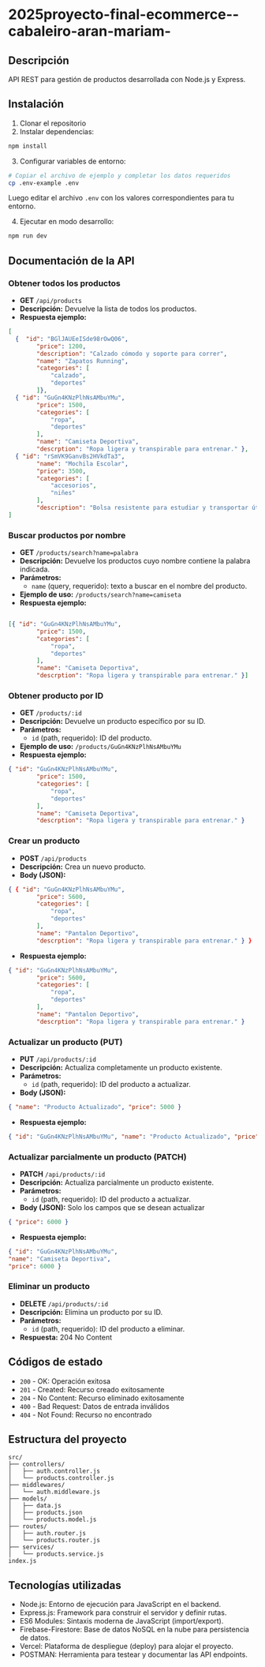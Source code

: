# 2025proyecto-final-ecommerce--cabaleiro-aran-mariam-

## Descripción

API REST para gestión de productos desarrollada con Node.js y Express.

## Instalación

1. Clonar el repositorio
2. Instalar dependencias:

```bash
npm install
```

3. Configurar variables de entorno:

```bash
# Copiar el archivo de ejemplo y completar los datos requeridos
cp .env-example .env
```

Luego editar el archivo `.env` con los valores correspondientes para tu entorno.

4. Ejecutar en modo desarrollo:

```bash
npm run dev
```

## Documentación de la API

### Obtener todos los productos

- **GET** `/api/products`
- **Descripción:** Devuelve la lista de todos los productos.
- **Respuesta ejemplo:**

```json
[
  {  "id": "BGlJAUEeISde98rOwQ06",
        "price": 1200,
        "description": "Calzado cómodo y soporte para correr",
        "name": "Zapatos Running",
        "categories": [
            "calzado",
            "deportes"
        ]},
  { "id": "GuGn4KNzPlhNsAMbuYMu",
        "price": 1500,
        "categories": [
            "ropa",
            "deportes"
        ],
        "name": "Camiseta Deportiva",
        "descrption": "Ropa ligera y transpirable para entrenar." },
  { "id": "rSmVK9GanvBs2HVkdTa3",
        "name": "Mochila Escolar",
        "price": 3500,
        "categories": [
            "accesorios",
            "niñes"
        ],
        "description": "Bolsa resistente para estudiar y transportar útiles." }
]
```

### Buscar productos por nombre

- **GET** `/products/search?name=palabra`
- **Descripción:** Devuelve los productos cuyo nombre contiene la palabra indicada.
- **Parámetros:**
  - `name` (query, requerido): texto a buscar en el nombre del producto.
- **Ejemplo de uso:** `/products/search?name=camiseta`
- **Respuesta ejemplo:**

```json

[{ "id": "GuGn4KNzPlhNsAMbuYMu",
        "price": 1500,
        "categories": [
            "ropa",
            "deportes"
        ],
        "name": "Camiseta Deportiva",
        "descrption": "Ropa ligera y transpirable para entrenar." }]
```

### Obtener producto por ID

- **GET** `/products/:id`
- **Descripción:** Devuelve un producto específico por su ID.
- **Parámetros:**
  - `id` (path, requerido): ID del producto.
- **Ejemplo de uso:** `/products/GuGn4KNzPlhNsAMbuYMu`
- **Respuesta ejemplo:**

```json
{ "id": "GuGn4KNzPlhNsAMbuYMu",
        "price": 1500,
        "categories": [
            "ropa",
            "deportes"
        ],
        "name": "Camiseta Deportiva",
        "descrption": "Ropa ligera y transpirable para entrenar." }
```

### Crear un producto

- **POST** `/api/products`
- **Descripción:** Crea un nuevo producto.
- **Body (JSON):**

```json
{ { "id": "GuGn4KNzPlhNsAMbuYMu",
        "price": 5600,
        "categories": [
            "ropa",
            "deportes"
        ],
        "name": "Pantalon Deportivo",
        "descrption": "Ropa ligera y transpirable para entrenar." } }
```

- **Respuesta ejemplo:**

```json
{ "id": "GuGn4KNzPlhNsAMbuYMu",
        "price": 5600,
        "categories": [
            "ropa",
            "deportes"
        ],
        "name": "Pantalon Deportivo",
        "descrption": "Ropa ligera y transpirable para entrenar." }
```

### Actualizar un producto (PUT)

- **PUT** `/api/products/:id`
- **Descripción:** Actualiza completamente un producto existente.
- **Parámetros:**
  - `id` (path, requerido): ID del producto a actualizar.
- **Body (JSON):**

```json
{ "name": "Producto Actualizado", "price": 5000 }
```

- **Respuesta ejemplo:**

```json
{ "id": "GuGn4KNzPlhNsAMbuYMu", "name": "Producto Actualizado", "price": 5000 }
```

### Actualizar parcialmente un producto (PATCH)

- **PATCH** `/api/products/:id`
- **Descripción:** Actualiza parcialmente un producto existente.
- **Parámetros:**
  - `id` (path, requerido): ID del producto a actualizar.
- **Body (JSON):** Solo los campos que se desean actualizar

```json
{ "price": 6000 }
```

- **Respuesta ejemplo:**

```json
{ "id": "GuGn4KNzPlhNsAMbuYMu", 
"name": "Camiseta Deportiva", 
"price": 6000 }
```

### Eliminar un producto

- **DELETE** `/api/products/:id`
- **Descripción:** Elimina un producto por su ID.
- **Parámetros:**
  - `id` (path, requerido): ID del producto a eliminar.
- **Respuesta:** 204 No Content

## Códigos de estado

- `200` - OK: Operación exitosa
- `201` - Created: Recurso creado exitosamente
- `204` - No Content: Recurso eliminado exitosamente
- `400` - Bad Request: Datos de entrada inválidos
- `404` - Not Found: Recurso no encontrado

## Estructura del proyecto

```
src/
├── controllers/
│   ├── auth.controller.js
│   └── products.controller.js
├── middlewares/
│   └── auth.middleware.js
├── models/
│   ├── data.js
│   ├── products.json
│   └── products.model.js
├── routes/
│   ├── auth.router.js
│   └── products.router.js
├── services/
│   └── products.service.js
index.js
```

## Tecnologías utilizadas

- Node.js: Entorno de ejecución para JavaScript en el backend.
- Express.js: Framework para construir el servidor y definir rutas.
- ES6 Modules: Sintaxis moderna de JavaScript (import/export).
- Firebase-Firestore: Base de datos NoSQL en la nube para persistencia de datos.
- Vercel: Plataforma de despliegue (deploy) para alojar el proyecto.
- POSTMAN: Herramienta para testear y documentar las API endpoints.
